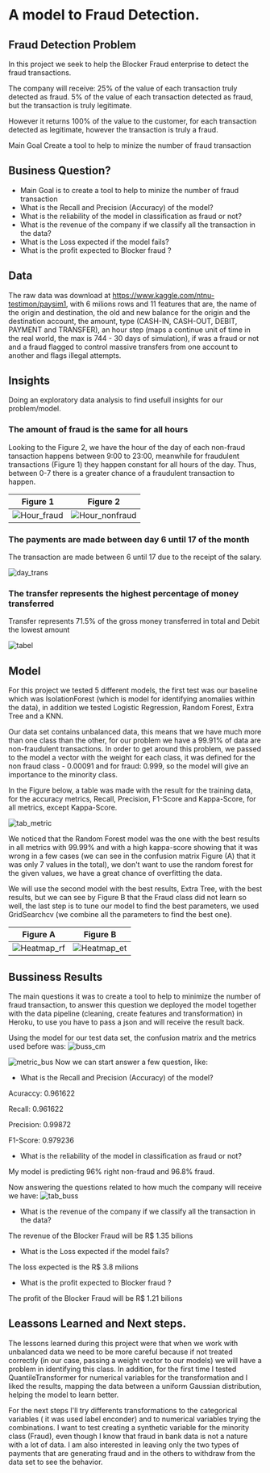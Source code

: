 # A model to Fraud Detection.

## Fraud Detection Problem

In this project we seek to help the Blocker Fraud enterprise to detect the fraud transactions.

The company will receive: 25% of the value of each transaction truly detected as fraud. 5% of the value of each transaction detected as fraud, but the transaction is truly legitimate.

However it returns 100% of the value to the customer, for each transaction detected as legitimate, however the transaction is truly a fraud.

Main Goal Create a tool to help to minize the number of fraud transaction

## Business Question?

- Main Goal is to create a tool to help to minize the number of fraud transaction
- What is the Recall and Precision (Accuracy) of the model?
- What is the reliability of the model in classification as fraud or not?
- What is the revenue of the company if we classify all the transaction in the data?
- What is the Loss expected if the model fails?
- What is the profit expected to Blocker fraud ?

## Data

The raw data was download at https://www.kaggle.com/ntnu-testimon/paysim1, with 6 milions rows and 11 features that are, the name of the origin and destination, the old and new balance for the origin and the destination account, the amount, type (CASH-IN, CASH-OUT, DEBIT, PAYMENT and TRANSFER), an hour step (maps a continue unit of time in the real world, the max is 744 - 30 days of simulation), if was a fraud or not and a fraud flagged to control massive transfers from one account to another and flags illegal attempts.

 ## Insights
 Doing an exploratory data analysis to find usefull insights for our problem/model.
 
 ### The amount of fraud is the same for all hours
Looking to the Figure 2, we have the hour of the day of each non-fraud tansaction happens between 9:00 to 23:00, meanwhile for fraudulent transactions (Figure 1) they happen constant for all hours of the day. Thus, between 0-7 there is a greater chance of a fraudulent transaction to happen.

Figure 1                   | Figure 2
:-------------------------:|:-------------------------:
![Hour_fraud](https://user-images.githubusercontent.com/11478711/106042641-18bba180-60bc-11eb-8a89-d339e06a4820.png) | ![Hour_nonfraud](https://user-images.githubusercontent.com/11478711/106042743-3ab52400-60bc-11eb-976d-699506dfda1a.png)


### The payments are made between day 6 until 17 of the month

The transaction are made between 6 until 17 due to the receipt of the salary.

![day_trans](https://user-images.githubusercontent.com/11478711/106500412-8e4eb580-64a0-11eb-944c-f0ce654e9824.png)

### The transfer represents the highest percentage of money transferred

Transfer represents 71.5% of the gross money transferred in total and Debit the lowest amount

![tabel](https://user-images.githubusercontent.com/11478711/106503978-1767eb80-64a5-11eb-8446-0920fe49b257.png)


## Model

For this project we tested 5 different models, the first test was our baseline which was IsolationForest (which is  model for identifying anomalies within the data), in addition we tested Logistic Regression, Random Forest, Extra Tree and a KNN.


Our data set contains unbalanced data, this means that we have much more than one class than the other, for our problem we have a 99.91% of data are non-fraudulent transactions. In order to get around this problem, we passed to the model a vector with the weight for each class, it was defined for the non fraud class - 0.00091 and for fraud: 0.999, so the model will give an importance to the minority class.

In the Figure below, a table was made with the result for the training data, for the accuracy metrics, Recall, Precision, F1-Score and Kappa-Score, for all metrics, except Kappa-Score.

![tab_metric](https://user-images.githubusercontent.com/11478711/106520051-f14d4600-64ba-11eb-833e-95bb57140c9d.png)

We noticed that the Random Forest model was the one with the best results in all metrics with 99.99% and with a high kappa-score showing that it was wrong in a few cases (we can see in the confusion matrix Figure (A) that it was only 7 values ​​in the total), we don't want to use the random forest for the given values, we have a great chance of overfitting the data.

We will use the second model with the best results, Extra Tree, with the best results, but we can see by Figure B that the Fraud class did not learn so well, the last step is to tune our model to find the best parameters, we used GridSearchcv (we combine all the parameters to find the best one).


Figure A                   | Figure B
:-------------------------:|:-------------------------:
![Heatmap_rf](https://user-images.githubusercontent.com/11478711/106523974-b221f380-64c0-11eb-92eb-45e50beec6f4.png) | ![Heatmap_et](https://user-images.githubusercontent.com/11478711/106524070-cfef5880-64c0-11eb-80fa-c976e887f064.png)

## Bussiness Results
The main questions it was to create a tool to help to minimize the number of fraud transaction, to answer this question we deployed the model together with the data pipeline (cleaning, create features and transformation) in Heroku, to use you have to pass a json and will receive the result back.

Using the model for our test data set, the confusion matrix and the metrics used before was:
![buss_cm](https://user-images.githubusercontent.com/11478711/106536964-2916b680-64d8-11eb-97a2-0e4ccbd04fbc.png)

![metric_bus](https://user-images.githubusercontent.com/11478711/106537040-4ea3c000-64d8-11eb-8ddd-2ef6bbea7bbe.png)
Now we can start answer a few question, like:
- What is the Recall and Precision (Accuracy) of the model?

Acuraccy: 0.961622

Recall: 0.961622

Precision: 0.99872

F1-Score: 0.979236

- What is the reliability of the model in classification as fraud or not?

My model is predicting 96% right non-fraud and 96.8% fraud.


Now answering the questions related to how much the company will receive we have:
![tab_buss](https://user-images.githubusercontent.com/11478711/106536490-56af3000-64d7-11eb-951d-5a6bac9462a8.png)

- What is the revenue of the company if we classify all the transaction in the data?

The revenue of the Blocker Fraud will be R$ 1.35 bilions

- What is the Loss expected if the model fails?

The loss expected is the R$ 3.8 milions

- What is the profit expected to Blocker fraud ?

The profit of the Blocker Fraud will be R$ 1.21 bilions

## Leassons Learned and Next steps.
The lessons learned during this project were that when we work with unbalanced data we need to be more careful because if not treated correctly (in our case, passing a weight vector to our models) we will have a problem in identifying this class. In addition, for the first time I tested QuantileTransformer for numerical variables for the transformation and I liked the results, mapping the data between a uniform Gaussian distribution, helping the model to learn better.

For the next steps I'll try differents transformations to the categorical variables ( it was used label enconder) and to numerical variables trying the combinations. I want to test creating a synthetic variable for the minority class (Fraud), even though I know that fraud in bank data is not a nature with a lot of data. I am also interested in leaving only the two types of payments that are generating fraud and in the others to withdraw from the data set to see the behavior.
